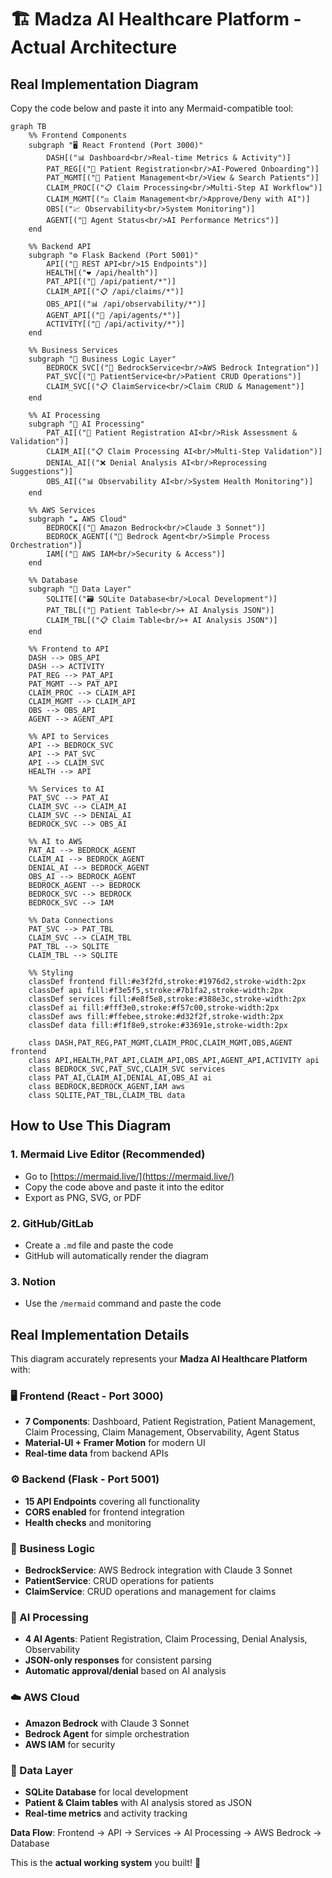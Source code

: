 # 🏗️ Madza AI Healthcare Platform - Actual Architecture

## Real Implementation Diagram

Copy the code below and paste it into any Mermaid-compatible tool:

```mermaid
graph TB
    %% Frontend Components
    subgraph "🖥️ React Frontend (Port 3000)"
        DASH[("📊 Dashboard<br/>Real-time Metrics & Activity")]
        PAT_REG[("👤 Patient Registration<br/>AI-Powered Onboarding")]
        PAT_MGMT[("👥 Patient Management<br/>View & Search Patients")]
        CLAIM_PROC[("📋 Claim Processing<br/>Multi-Step AI Workflow")]
        CLAIM_MGMT[("⚖️ Claim Management<br/>Approve/Deny with AI")]
        OBS[("📈 Observability<br/>System Monitoring")]
        AGENT[("🤖 Agent Status<br/>AI Performance Metrics")]
    end

    %% Backend API
    subgraph "⚙️ Flask Backend (Port 5001)"
        API[("🔗 REST API<br/>15 Endpoints")]
        HEALTH[("❤️ /api/health")]
        PAT_API[("👤 /api/patient/*")]
        CLAIM_API[("📋 /api/claims/*")]
        OBS_API[("📊 /api/observability/*")]
        AGENT_API[("🤖 /api/agents/*")]
        ACTIVITY[("📝 /api/activity/*")]
    end

    %% Business Services
    subgraph "🧠 Business Logic Layer"
        BEDROCK_SVC[("🧠 BedrockService<br/>AWS Bedrock Integration")]
        PAT_SVC[("👤 PatientService<br/>Patient CRUD Operations")]
        CLAIM_SVC[("📋 ClaimService<br/>Claim CRUD & Management")]
    end

    %% AI Processing
    subgraph "🤖 AI Processing"
        PAT_AI[("👤 Patient Registration AI<br/>Risk Assessment & Validation")]
        CLAIM_AI[("📋 Claim Processing AI<br/>Multi-Step Validation")]
        DENIAL_AI[("❌ Denial Analysis AI<br/>Reprocessing Suggestions")]
        OBS_AI[("📊 Observability AI<br/>System Health Monitoring")]
    end

    %% AWS Services
    subgraph "☁️ AWS Cloud"
        BEDROCK[("🧠 Amazon Bedrock<br/>Claude 3 Sonnet")]
        BEDROCK_AGENT[("🤖 Bedrock Agent<br/>Simple Process Orchestration")]
        IAM[("🔐 AWS IAM<br/>Security & Access")]
    end

    %% Database
    subgraph "💾 Data Layer"
        SQLITE[("🗃️ SQLite Database<br/>Local Development")]
        PAT_TBL[("👤 Patient Table<br/>+ AI Analysis JSON")]
        CLAIM_TBL[("📋 Claim Table<br/>+ AI Analysis JSON")]
    end

    %% Frontend to API
    DASH --> OBS_API
    DASH --> ACTIVITY
    PAT_REG --> PAT_API
    PAT_MGMT --> PAT_API
    CLAIM_PROC --> CLAIM_API
    CLAIM_MGMT --> CLAIM_API
    OBS --> OBS_API
    AGENT --> AGENT_API

    %% API to Services
    API --> BEDROCK_SVC
    API --> PAT_SVC
    API --> CLAIM_SVC
    HEALTH --> API

    %% Services to AI
    PAT_SVC --> PAT_AI
    CLAIM_SVC --> CLAIM_AI
    CLAIM_SVC --> DENIAL_AI
    BEDROCK_SVC --> OBS_AI

    %% AI to AWS
    PAT_AI --> BEDROCK_AGENT
    CLAIM_AI --> BEDROCK_AGENT
    DENIAL_AI --> BEDROCK_AGENT
    OBS_AI --> BEDROCK_AGENT
    BEDROCK_AGENT --> BEDROCK
    BEDROCK_SVC --> BEDROCK
    BEDROCK_SVC --> IAM

    %% Data Connections
    PAT_SVC --> PAT_TBL
    CLAIM_SVC --> CLAIM_TBL
    PAT_TBL --> SQLITE
    CLAIM_TBL --> SQLITE

    %% Styling
    classDef frontend fill:#e3f2fd,stroke:#1976d2,stroke-width:2px
    classDef api fill:#f3e5f5,stroke:#7b1fa2,stroke-width:2px
    classDef services fill:#e8f5e8,stroke:#388e3c,stroke-width:2px
    classDef ai fill:#fff3e0,stroke:#f57c00,stroke-width:2px
    classDef aws fill:#ffebee,stroke:#d32f2f,stroke-width:2px
    classDef data fill:#f1f8e9,stroke:#33691e,stroke-width:2px

    class DASH,PAT_REG,PAT_MGMT,CLAIM_PROC,CLAIM_MGMT,OBS,AGENT frontend
    class API,HEALTH,PAT_API,CLAIM_API,OBS_API,AGENT_API,ACTIVITY api
    class BEDROCK_SVC,PAT_SVC,CLAIM_SVC services
    class PAT_AI,CLAIM_AI,DENIAL_AI,OBS_AI ai
    class BEDROCK,BEDROCK_AGENT,IAM aws
    class SQLITE,PAT_TBL,CLAIM_TBL data
```

## How to Use This Diagram

### 1. **Mermaid Live Editor** (Recommended)
- Go to [https://mermaid.live/](https://mermaid.live/)
- Copy the code above and paste it into the editor
- Export as PNG, SVG, or PDF

### 2. **GitHub/GitLab**
- Create a `.md` file and paste the code
- GitHub will automatically render the diagram

### 3. **Notion**
- Use the `/mermaid` command and paste the code

## Real Implementation Details

This diagram accurately represents your **Madza AI Healthcare Platform** with:

### **🖥️ Frontend (React - Port 3000)**
- **7 Components**: Dashboard, Patient Registration, Patient Management, Claim Processing, Claim Management, Observability, Agent Status
- **Material-UI + Framer Motion** for modern UI
- **Real-time data** from backend APIs

### **⚙️ Backend (Flask - Port 5001)**
- **15 API Endpoints** covering all functionality
- **CORS enabled** for frontend integration
- **Health checks** and monitoring

### **🧠 Business Logic**
- **BedrockService**: AWS Bedrock integration with Claude 3 Sonnet
- **PatientService**: CRUD operations for patients
- **ClaimService**: CRUD operations and management for claims

### **🤖 AI Processing**
- **4 AI Agents**: Patient Registration, Claim Processing, Denial Analysis, Observability
- **JSON-only responses** for consistent parsing
- **Automatic approval/denial** based on AI analysis

### **☁️ AWS Cloud**
- **Amazon Bedrock** with Claude 3 Sonnet
- **Bedrock Agent** for simple orchestration
- **AWS IAM** for security

### **💾 Data Layer**
- **SQLite Database** for local development
- **Patient & Claim tables** with AI analysis stored as JSON
- **Real-time metrics** and activity tracking

**Data Flow**: Frontend → API → Services → AI Processing → AWS Bedrock → Database

This is the **actual working system** you built! 🚀
